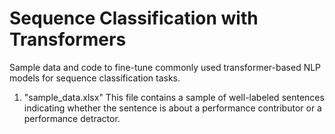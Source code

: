 # Sequence Classification with Transformers
Sample data and code to fine-tune commonly used transformer-based NLP models for sequence classification tasks.

1. "sample_data.xlsx"
   This file contains a sample of well-labeled sentences indicating whether the sentence is about a performance contributor or a performance detractor.

   

